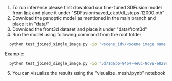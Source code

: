 1. To run inference please first download our fine-tuned SDFusion model from [link](https://drive.google.com/file/d/1BLG3sJwKfgB2VOIS1VRGI4Ij6W3DrOYE/view?usp=drive_link) and place it under "SDFusion/saved_ckpt/df_steps-12000.pth"
2. Download the panoptic model as mentioned in the main branch and place it in "data/" 
3. Download the front3d dataset and place it under "data/front3d"
4. Run the model using following command from the root folder
```bash
  python test_joined_single_image.py -io "<scene_id>/<scene image name without filetype ending>" -sf "df_steps-12000"  
```
Example:
```bash
  python test_joined_single_image.py -io "5d71dabb-9464-4e0c-8d98-e829ade827af/rgb_0034" -sf "df_steps-12000"
```
5. You can visualize the results using the "visualize_mesh.ipynb" notebook

